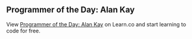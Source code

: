 

## Programmer of the Day: Alan Kay

<p data-visibility='hidden'>View <a href='https://learn.co/lessons/potd-alan-kay' title='Programmer of the Day: Alan Kay'>Programmer of the Day: Alan Kay</a> on Learn.co and start learning to code for free.</p>

